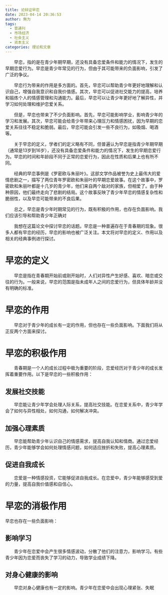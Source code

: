 ```yaml
---
title: 论辩证早恋
date: 2023-04-14 20:36:53
author: 無为
tags:
  - 普通刊
  - 市场经济
  - 社会主义
  - 资本主义
categories: 理论和文章　　
---
```


　　早恋，指的是在青少年期早期，还没有具备恋爱条件和能力的情况下，发生的早期恋爱行为。早恋是青少年常见的行为，但由于其可能带来的负面影响，引发了广泛的争议。

　　早恋行为带来的作用是多方面的。首先，早恋可以帮助青少年更好地理解和认识自己，增强自我意识和自我价值感。其次，早恋可以促进社交能力的提高，培养和锻炼个人的情感管理和沟通能力。最后，早恋可以让青少年更好地了解异性，并学习如何处理和维护恋爱关系。

　　但是，早恋也带来了不少负面影响。首先，早恋可能影响学业，影响青少年的学习和发展。其次，早恋可能会给青少年带来心理压力和情感困扰，因为早期的恋爱关系往往不稳定和脆弱。最后，早恋可能会引发一些不良行为，如吸烟、喝酒等。

　　关于早恋的定义，学者们的定义略有不同，但普遍认为早恋是指青少年期早期（通常是13岁到16岁），还没有具备恋爱条件和能力的情况下，发生的早期恋爱行为。早恋的时间和年龄段不同于正常的恋爱行为，因此在性质和后果上也有所不同。

　　经典的早恋事例是《罗密欧与朱丽叶》。这部文学作品被誉为史上最伟大的爱情悲剧之一，描写了两位青年罗密欧和朱丽叶的早期恋爱故事。在这个故事中，罗密欧和朱丽叶都是十几岁的青少年，他们来自两个敌对的家族，但相爱了。由于种种原因，他们最终走向了悲剧的结局。这个故事反映了青少年早恋的情感复杂性和脆弱性，以及早恋可能带来的不良后果。

　　总之，早恋是青少年时期常见的行为，既有积极的作用，也存在负面影响。我们应该引导和帮助青少年正确对

　　我想在这篇论文中探讨早恋的话题。早恋是一种普遍存在于青春期的现象。很多人都有早恋的经历，早恋的影响也被广泛关注。本文将对早恋的定义、作用以及相关的经典事例进行探讨。



# 早恋的定义

　　早恋是指在青春期开始前或刚开始时，人们对异性产生好感、喜欢、暗恋或交往的行为。一般来说，早恋的范围是指未成年人之间的恋爱行为，但具体年龄并没有明确的标准。

# 早恋的作用

　　早恋对于青少年的成长有一定的作用，但也存在一些负面影响。下面我们将从正反两个方面来探讨。



# 早恋的积极作用

　　青春期是一个人的成长过程中极为重要的阶段，恋爱经历对于青少年的成长发挥着重要作用。以下是早恋的一些积极作用：

## 发展社交技能

　　早恋能让青少年学会处理人际关系，提高社交技能。在恋爱关系中，青少年学会了如何与异性相处，如何沟通，如何解决冲突。

## 加强心理素质

　　早恋能帮助青少年认识自己的情感需求，提高自我认知和情商。通过恋爱经历，青少年能够学会如何处理情感问题，如何适应挫折和失败，提高心理素质。

## 促进自我成长

　　恋爱是一种情感投资，它能够促进自我成长。在恋爱中，青少年能够感受到爱的力量，提高自我价值感和自信心。



# 早恋的消极作用

早恋也存在一些负面影响：

## 影响学习

　　青少年在恋爱中会产生很多情感波动，分散了他们的注意力，影响学习。有些青少年因为恋爱而丧失了学习的动力，导致学业成绩下降。

## 对身心健康的影响

　　早恋对身心健康也有一定的影响。青少年在恋爱中会出现心理紧张、失眠
